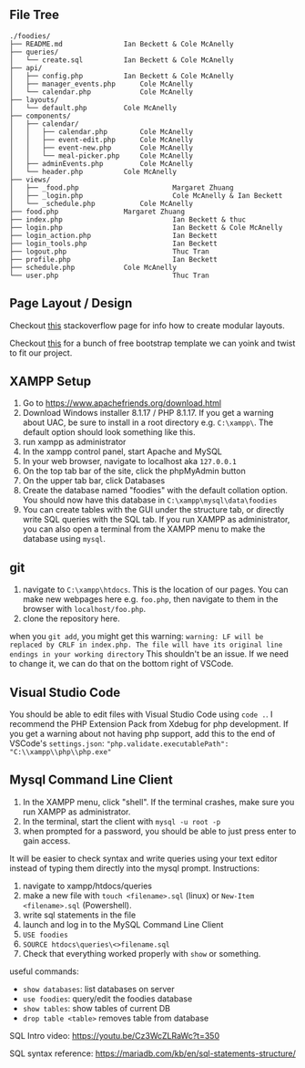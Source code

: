 ## File Tree
```text
./foodies/
├── README.md				Ian Beckett & Cole McAnelly
├── queries/
│   └── create.sql			Ian Beckett & Cole McAnelly
├── api/
│   ├── config.php			Ian Beckett & Cole McAnelly
│   ├── manager_events.php		Cole McAnelly
│   └── calendar.php			Cole McAnelly
├── layouts/
│   └── default.php			Cole McAnelly
├── components/
│   ├── calendar/
│   │   ├── calendar.php		Cole McAnelly
│   │   ├── event-edit.php		Cole McAnelly
│   │   ├── event-new.php		Cole McAnelly
│   │   └── meal-picker.php		Cole McAnelly
│   ├── adminEvents.php			Cole McAnelly
│   └── header.php			Cole McAnelly
├── views/
│   ├── _food.php                       Margaret Zhuang
│   ├── _login.php                      Cole McAnelly & Ian Beckett
│   └── _schedule.php			Cole McAnelly
├── food.php				Margaret Zhuang
├── index.php                           Ian Beckett & thuc
├── login.php                           Ian Beckett & Cole McAnelly
├── login_action.php                    Ian Beckett
├── login_tools.php                     Ian Beckett
├── logout.php                          Thuc Tran
├── profile.php                         Ian Beckett
├── schedule.php			Cole McAnelly
└── user.php                            Thuc Tran
```

## Page Layout / Design
Checkout [this](https://stackoverflow.com/questions/6483234/php-file-layout-design) stackoverflow page for info how to create modular layouts.

Checkout [this](https://mdbootstrap.com/docs/standard/getting-started/installation/) for a bunch of free bootstrap template we can yoink and twist to fit our project.

## XAMPP Setup
1. Go to https://www.apachefriends.org/download.html
2. Download Windows installer 8.1.17 / PHP 8.1.17.
If you get a warning about UAC, be sure to install in a root directory e.g.
`C:\xampp\`. The default option should look something like this.
3. run xampp as administrator
4. In the xampp control panel, start Apache and MySQL
5. In your web browser, navigate to localhost aka `127.0.0.1`
6. On the top tab bar of the site, click the phpMyAdmin button
7. On the upper tab bar, click Databases
8. Create the database named "foodies" with the default collation option.
You should now have this database in `C:\xampp\mysql\data\foodies`
9. You can create tables with the GUI under the structure tab, or directly write
 SQL queries with the SQL tab. If you run XAMPP as administrator, you can also open a terminal from the XAMPP menu to make the database using `mysql`.

## git
1. navigate to `C:\xampp\htdocs`. This is the location of our pages. You can make new webpages here e.g. `foo.php`, then navigate to them in the browser with `localhost/foo.php`.
2. clone the repository here.

when you `git add`, you might get this warning:
`warning: LF will be replaced by CRLF in index.php.
The file will have its original line endings in your working directory`
This shouldn't be an issue. If we need to change it, we can do that on the bottom right of VSCode.

## Visual Studio Code
You should be able to edit files with Visual Studio Code using `code .`.
I recommend the PHP Extension Pack from Xdebug for php development.
If you get a warning about not having php support, add this to the end of VSCode's `settings.json`:
`"php.validate.executablePath": "C:\\xampp\\php\\php.exe"`

## Mysql Command Line Client
1. In the XAMPP menu, click "shell". If the terminal crashes, make sure you run XAMPP as administrator.
2. In the terminal, start the client with `mysql -u root -p`
3. when prompted for a password, you should be able to just press enter to gain access.

It will be easier to check syntax and write queries using your text editor instead
of typing them directly into the mysql prompt. Instructions:

1. navigate to xampp/htdocs/queries
2. make a new file with `touch <filename>.sql` (linux) or `New-Item <filename>.sql` (Powershell).
3. write sql statements in the file
4. launch and log in to the MySQL Command Line Client
5. `USE foodies`
6. `SOURCE htdocs\queries\<>filename.sql`
7. Check that everything worked properly with `show` or something.

useful commands:
- `show databases`: list databases on server
- `use foodies`: query/edit the foodies database
- `show tables`: show tables of current DB
- `drop table <table>` removes table from database

SQL Intro video: https://youtu.be/Cz3WcZLRaWc?t=350

SQL syntax reference: https://mariadb.com/kb/en/sql-statements-structure/
